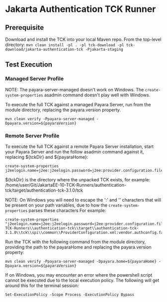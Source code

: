 # Jakarta Authentication TCK Runner

## Prerequisite

Download and install the TCK into your local Maven repo.
From the top-level directory: `mvn clean install -pl . -pl tck-download -pl tck-download/jakarta-authentication-tck -Pjakarta-staging`

## Test Execution

### Managed Server Profile
NOTE: The payara-server-managed doesn't work on Windows. 
The `create-system-properties` asadmin command doesn't play well with Windows.

To execute the full TCK against a managed Payara Server, run from the module directory, replacing the payara.version property.

```
mvn clean verify -Ppayara-server-managed -Dpayara.version=${payaraVersion}
```

### Remote Server Profile

To execute the full TCK against a remote Payara Server installation, start your Payara Server and run the follow asadmin command against it, replacing ${tckDir} and ${payaraHome}:

```
create-system-properties j2eelogin.name=j2ee:j2eelogin.password=j2ee:provider.configuration.file=${tckDir}/spi/common/ProviderConfiguration.xml:vendor.authconfig.factory=org.glassfish.epicyro.config.factory.file.AuthConfigFileFactory:log.file.location=${payaraHome}/glassfish/domains/domain1/logs                                    
```

${tckDir} is the directory where the unpacked TCK exists, for example: /home/user/Git/JakartaEE-10-TCK-Runners/authentication-tck/target/authentication-tck-3.1.0/tck

NOTE: On Windows you will need to escape the ':' and '\' characters that will be present on your path variables, due to how the `create-system-properties` parses these characters
For example:
```
create-system-properties "j2eelogin.name=j2ee:j2eelogin.password=j2ee:provider.configuration.file=D\:\\Git\\JakartaEE10-TCK-Runners\\authentication-tck\\target\\authentication-tck-3.1.0\\tck\\spi\\common\\ProviderConfiguration.xml:vendor.authconfig.factory=org.glassfish.epicyro.config.factory.file.AuthConfigFileFactory:log.file.location=D\:\\Git\\Payara\\appserver\\distributions\\payara\\target\\stage\\payara7\\glassfish\\domains\\domain1\\logs"
```

Run the TCK with the following command from the module directory, providing the path to the payaraHome and replacing the payara.version property:
```
mvn clean verify -Ppayara-server-managed -Dpayara.home=${payaraHome} -Dpayara.version=${payaraVersion}
```

If on Windows, you may encounter an error where the powershell script cannot be executed due to the local execution policy.
The following will get around this for the terminal session:

```
Set-ExecutionPolicy -Scope Process -ExecutionPolicy Bypass
```

